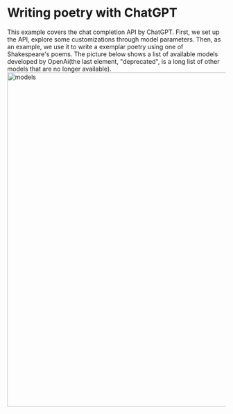 # Writing poetry with ChatGPT
This example covers the chat completion API by ChatGPT.
First, we set up the API, explore some customizations through model parameters.
Then, as an example, we use it to write a exemplar poetry using one of Shakespeare's poems.
The picture below shows a list of available models developed by OpenAi(the last element, "deprecated", is a long list of other models that are no longer available).
<img width="771" alt="models" src="https://github.com/sajadahmadia/LLMs/assets/61582647/2b366ee1-8041-4683-9d0e-47d8e0b8c2c5">
